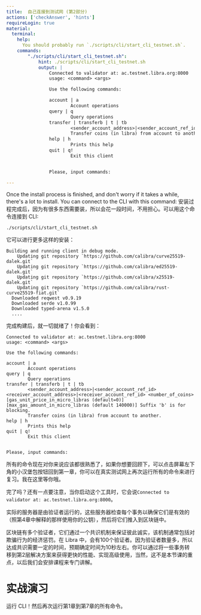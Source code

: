 ```yaml
---
title:  自己连接到测试网 (第2部分)
actions: ['checkAnswer', 'hints']
requireLogin: true
material:
  terminal:
    help:
      You should probably run `./scripts/cli/start_cli_testnet.sh`.
    commands:
        "./scripts/cli/start_cli_testnet.sh":
            hint: ./scripts/cli/start_cli_testnet.sh
            output: |
                Connected to validator at: ac.testnet.libra.org:8000
                usage: <command> <args>

                Use the following commands:

                account | a
                        Account operations
                query | q
                        Query operations
                transfer | transferb | t | tb
                        <sender_account_address>|<sender_account_ref_id> <receiver_account_address>|<receiver_account_ref_id> <number_of_coins> [gas_unit_price_in_micro_libras (default=0)] [max_gas_amount_in_micro_libras (default 140000)] Suffix 'b' is for blocking.
                        Transfer coins (in libra) from account to another.
                help | h
                        Prints this help
                quit | q!
                        Exit this client


                Please, input commands:

---
```


Once the install process is finished, and don't worry if it takes a while, there's a lot to install. You can connect to the CLI with this command: 安装过程完成后，因为有很多东西需要装，所以会花一段时间，不用担心。可以用这个命令连接到 CLI:

```
./scripts/cli/start_cli_testnet.sh
```

它可以进行更多这样的安装：
```
Building and running client in debug mode.
    Updating git repository `https://github.com/calibra/curve25519-dalek.git`
    Updating git repository `https://github.com/calibra/ed25519-dalek.git`
    Updating git repository `https://github.com/calibra/x25519-dalek.git`
    Updating git repository `https://github.com/calibra/rust-curve25519-fiat.git`
  Downloaded reqwest v0.9.19
  Downloaded serde v1.0.99
  Downloaded typed-arena v1.5.0
  ....
```

完成构建后，就一切就绪了！你会看到：

```
Connected to validator at: ac.testnet.libra.org:8000
usage: <command> <args>

Use the following commands:

account | a
        Account operations
query | q
        Query operations
transfer | transferb | t | tb
        <sender_account_address>|<sender_account_ref_id> <receiver_account_address>|<receiver_account_ref_id> <number_of_coins> [gas_unit_price_in_micro_libras (default=0)] [max_gas_amount_in_micro_libras (default 140000)] Suffix 'b' is for blocking.
        Transfer coins (in libra) from account to another.
help | h
        Prints this help
quit | q!
        Exit this client


Please, input commands:

```

所有的命令现在对你来说应该都很熟悉了，如果你想要回顾下，可以点击屏幕左下角的小汉堡包按钮回到第一章，你可以在真实测试网上再次运行所有的命令来进行复习。我在这里等你哦。

完了吗？还有一点要注意，当你启动这个工具时，它会说`Connected to validator at: ac.testnet.libra.org:8000`。

实际的服务器是由验证者运行的，这些服务器检查每个事务以确保它们是有效的（照第4章中解释的那样使用你的公钥），然后将它们推入到区块链中。

区块链有多个验证者，它们通过一个共识机制来保证彼此诚实，该机制通常包括对欺骗行为的经济惩罚。在 Libra 中，会有100个验证者。因为验证者数量多，所以达成共识需要一定的时间，预期确定时间为10秒左右。你可以通过将一些事务转移到第2层解决方案来获得更快的性能、实现高级使用，当然，这不是本节课的重点，以后我们会安排课程来专门讲解。

# 实战演习

运行 CLI！然后再次运行第1章到第7章的所有命令。